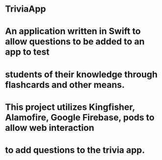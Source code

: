 # TriviaApp
# An application written in Swift to allow questions to be added to an app to test
# students of their knowledge through flashcards and other means.
# This project utilizes Kingfisher, Alamofire, Google Firebase, pods to allow web interaction
# to add questions to the trivia app.
